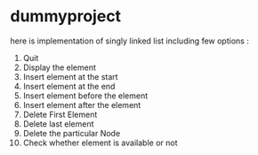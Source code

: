 # dummyproject

here is implementation of singly linked list including
few options : 

1. Quit
2. Display the element
3. Insert element at the start
4. Insert element at the end
5. Insert element before the element 
6. Insert element after the element 
7. Delete First Element 
8. Delete last element 
9. Delete the particular Node 
10. Check whether element is available or not 
